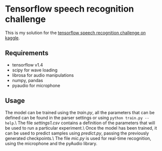 # Tensorflow speech recognition challenge

This is my solution for the [tensorflow speech recognition challenge on kaggle](https://www.kaggle.com/c/tensorflow-speech-recognition-challenge).

## Requirements
+ tensorflow v1.4
+ scipy for wave loading
+ librosa for audio manipulations
+ numpy, pandas
+ pyaudio for microphone

## Usage
The model can be trained using the *train.py*, all the parameters that can be defined can be found in the parser settings or using `python train.py --help`.\\
The file *settings1.csv* contains a definition of the parameters that will be used to run a particular experiment.\\
Once the model has been trained, it can be used to predict samples using *predict.py*, passing the previously generated checkpoints.\\
The file *mic.py* is used for real-time recognition, using the microphone and the pyAudio library.
